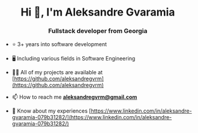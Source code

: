 <h1 align="center">Hi 👋, I'm Aleksandre Gvaramia</h1>
<h3 align="center">Fullstack developer from Georgia</h3>

- ⭐ 3+ years into software development

- 🖥️ Including various fields in Software Engineering

- 👨‍💻 All of my projects are available at [https://github.com/aleksandregvrm](https://github.com/aleksandregvrm)

- 📫 How to reach me **aleksandregvrm@gmail.com**

- 📄 Know about my experiences [https://www.linkedin.com/in/aleksandre-gvaramia-079b31282/](https://www.linkedin.com/in/aleksandre-gvaramia-079b31282/)



